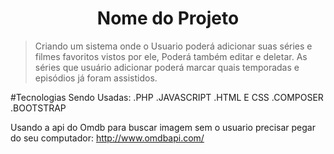 <h1 align="center">Nome do Projeto</h1>

>Criando um sistema onde o Usuario poderá adicionar suas séries e filmes favoritos vistos por ele, Poderá também editar e deletar. As séries que usuário adicionar poderá marcar quais temporadas e episódios já foram assistidos.

#Tecnologias Sendo Usadas:
.PHP 
.JAVASCRIPT
.HTML E CSS
.COMPOSER
.BOOTSTRAP


Usando a api do Omdb para buscar imagem sem o usuario precisar pegar do seu computador: http://www.omdbapi.com/
